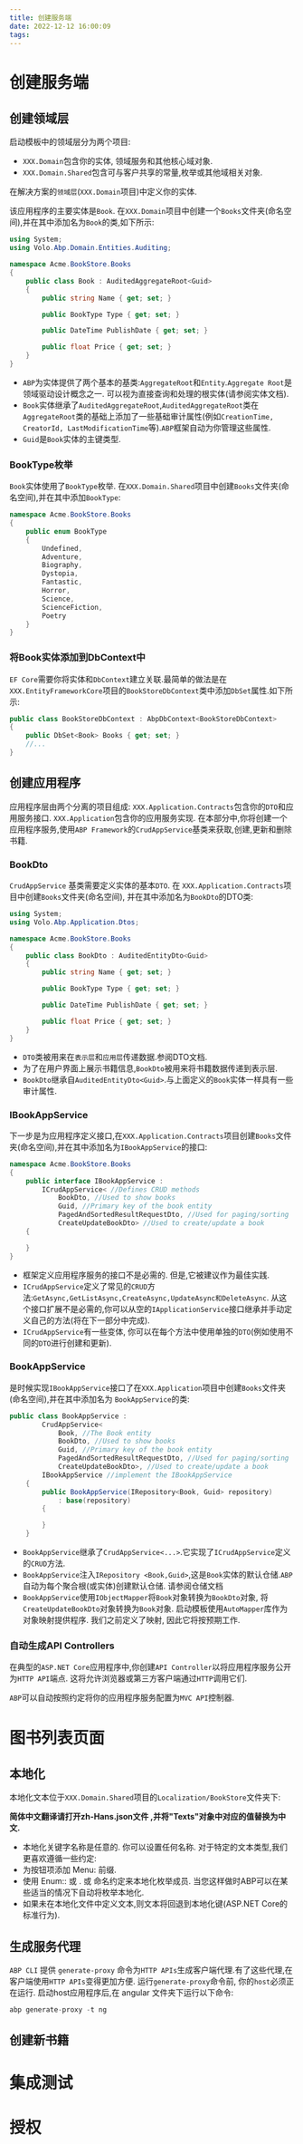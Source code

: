 ```yaml
---
title: 创建服务端
date: 2022-12-12 16:00:09
tags:
---
```


# 创建服务端
## 创建领域层
启动模板中的领域层分为两个项目:
+ `XXX.Domain`包含你的实体, 领域服务和其他核心域对象.
+ `XXX.Domain.Shared`包含可与客户共享的常量,枚举或其他域相关对象.

在解决方案的`领域层`(`XXX.Domain`项目)中定义你的实体.

该应用程序的主要实体是`Book`. 在`XXX.Domain`项目中创建一个`Books`文件夹(命名空间),并在其中添加名为`Book`的类,如下所示:
~~~C#
using System;
using Volo.Abp.Domain.Entities.Auditing;

namespace Acme.BookStore.Books
{
    public class Book : AuditedAggregateRoot<Guid>
    {
        public string Name { get; set; }

        public BookType Type { get; set; }

        public DateTime PublishDate { get; set; }

        public float Price { get; set; }
    }
}
~~~

+ `ABP`为实体提供了两个基本的基类:`AggregateRoot`和`Entity`.`Aggregate Root`是领域驱动设计概念之一. 可以视为直接查询和处理的根实体(请参阅实体文档).
+ `Book`实体继承了`AuditedAggregateRoot`,`AuditedAggregateRoot`类在`AggregateRoot`类的基础上添加了一些基础审计属性(例如`CreationTime, CreatorId, LastModificationTime`等).`ABP`框架自动为你管理这些属性.
+ `Guid`是`Book`实体的主键类型.
  
### BookType枚举
`Book`实体使用了`BookType`枚举. 在`XXX.Domain.Shared`项目中创建`Books`文件夹(命名空间),并在其中添加`BookType`:
~~~C#
namespace Acme.BookStore.Books
{
    public enum BookType
    {
        Undefined,
        Adventure,
        Biography,
        Dystopia,
        Fantastic,
        Horror,
        Science,
        ScienceFiction,
        Poetry
    }
}
~~~
### 将Book实体添加到DbContext中
`EF Core`需要你将实体和`DbContext`建立关联.最简单的做法是在`XXX.EntityFrameworkCore`项目的`BookStoreDbContext`类中添加`DbSet`属性.如下所示:
~~~C#
public class BookStoreDbContext : AbpDbContext<BookStoreDbContext>
{
    public DbSet<Book> Books { get; set; }
    //...
}
~~~
## 创建应用程序
应用程序层由两个分离的项目组成:
`XXX.Application.Contracts`包含你的`DTO`和应用服务接口.
`XXX.Application`包含你的应用服务实现.
在本部分中,你将创建一个应用程序服务,使用`ABP Framework`的`CrudAppService`基类来获取,创建,更新和删除书籍.

### BookDto
`CrudAppService` 基类需要定义实体的基本`DTO`. 在 `XXX.Application.Contracts`项目中创建`Books`文件夹(命名空间), 并在其中添加名为`BookDto`的DTO类:
~~~C#
using System;
using Volo.Abp.Application.Dtos;

namespace Acme.BookStore.Books
{
    public class BookDto : AuditedEntityDto<Guid>
    {
        public string Name { get; set; }

        public BookType Type { get; set; }

        public DateTime PublishDate { get; set; }

        public float Price { get; set; }
    }
}
~~~
+ `DTO`类被用来在`表示层`和`应用层`传递数据.参阅DTO文档.
+ 为了在用户界面上展示书籍信息,`BookDto`被用来将书籍数据传递到表示层.
+ `BookDto`继承自`AuditedEntityDto<Guid>`.与上面定义的`Book`实体一样具有一些审计属性.

### IBookAppService
下一步是为应用程序定义接口,在`XXX.Application.Contracts`项目创建`Books`文件夹(命名空间),并在其中添加名为`IBookAppService`的接口:
~~~C#
namespace Acme.BookStore.Books
{
    public interface IBookAppService :
        ICrudAppService< //Defines CRUD methods
            BookDto, //Used to show books
            Guid, //Primary key of the book entity
            PagedAndSortedResultRequestDto, //Used for paging/sorting
            CreateUpdateBookDto> //Used to create/update a book
    {

    }
}
~~~
+ 框架定义应用程序服务的接口不是必需的. 但是,它被建议作为最佳实践.
+ `ICrudAppService`定义了常见的`CRUD`方法:`GetAsync,GetListAsync,CreateAsync,UpdateAsync和DeleteAsync`. 从这个接口扩展不是必需的,你可以从空的`IApplicationService`接口继承并手动定义自己的方法(将在下一部分中完成).
+ `ICrudAppService`有一些变体, 你可以在每个方法中使用单独的`DTO`(例如使用不同的`DTO`进行创建和更新).

### BookAppService
是时候实现`IBookAppService`接口了在`XXX.Application`项目中创建`Books`文件夹(命名空间),并在其中添加名为 `BookAppService`的类:
~~~C#
public class BookAppService :
        CrudAppService<
            Book, //The Book entity
            BookDto, //Used to show books
            Guid, //Primary key of the book entity
            PagedAndSortedResultRequestDto, //Used for paging/sorting
            CreateUpdateBookDto>, //Used to create/update a book
        IBookAppService //implement the IBookAppService
    {
        public BookAppService(IRepository<Book, Guid> repository)
            : base(repository)
        {

        }
    }
~~~
+ `BookAppService`继承了`CrudAppService<...>`.它实现了`ICrudAppService`定义的`CRUD`方法.
+ `BookAppService`注入`IRepository <Book,Guid>`,这是`Book`实体的默认仓储.`ABP`自动为每个聚合根(或实体)创建默认仓储. 请参阅仓储文档
+ `BookAppService`使用`IObjectMapper`将`Book`对象转换为`BookDto`对象, 将`CreateUpdateBookDto`对象转换为`Book`对象. 启动模板使用`AutoMapper`库作为对象映射提供程序. 我们之前定义了映射, 因此它将按预期工作.

### 自动生成API Controllers
在典型的`ASP.NET Core`应用程序中,你创建`API Controller`以将应用程序服务公开为`HTTP API`端点. 这将允许浏览器或第三方客户端通过`HTTP`调用它们.

`ABP`可以自动按照约定将你的应用程序服务配置为`MVC API`控制器.
# 图书列表页面
## 本地化
本地化文本位于`XXX.Domain.Shared`项目的`Localization/BookStore`文件夹下:

**简体中文翻译请打开zh-Hans.json文件 ,并将"Texts"对象中对应的值替换为中文.**
+ 本地化关键字名称是任意的. 你可以设置任何名称. 对于特定的文本类型,我们更喜欢遵循一些约定:
+ 为按钮项添加 Menu: 前缀.
+ 使用 Enum:<enum-type>:<enum-name> 或 <enum-type>.<enum-name> 或 <enum-name> 命名约定来本地化枚举成员. 当您这样做时ABP可以在某些适当的情况下自动将枚举本地化.
+ 如果未在本地化文件中定义文本,则文本将回退到本地化键(ASP.NET Core的标准行为).

## 生成服务代理
`ABP CLI` 提供 `generate-proxy` 命令为`HTTP APIs`生成客户端代理.有了这些代理,在客户端使用`HTTP APIs`变得更加方便. 运行`generate-proxy`命令前, 你的`host`必须正在运行.
启动host应用程序后,在 angular 文件夹下运行以下命令:
~~~C#
abp generate-proxy -t ng
~~~

## 创建新书籍


# 集成测试

# 授权




